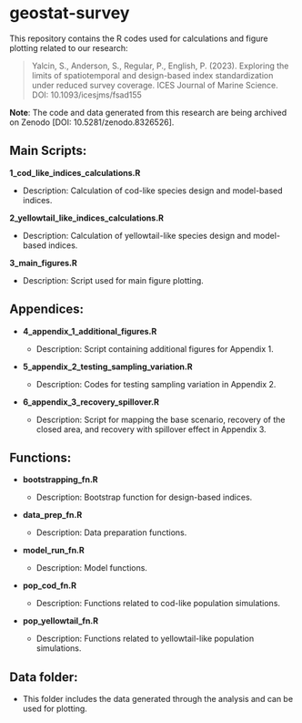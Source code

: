 # geostat-survey
This repository contains the R codes used for calculations and figure plotting related to our research:

> Yalcin, S., Anderson, S., Regular, P., English, P. (2023). Exploring the limits of spatiotemporal and design-based index standardization under reduced survey coverage. ICES Journal of Marine Science. DOI: 10.1093/icesjms/fsad155

**Note**: The code and data generated from this research are being archived on Zenodo [DOI: 10.5281/zenodo.8326526].

## Main Scripts:

**1_cod_like_indices_calculations.R**
  - Description: Calculation of cod-like species design and model-based indices.

**2_yellowtail_like_indices_calculations.R**
  - Description: Calculation of yellowtail-like species design and model-based indices.

**3_main_figures.R**
   - Description: Script used for main figure plotting.

## Appendices:

- **4_appendix_1_additional_figures.R**
  - Description: Script containing additional figures for Appendix 1.

- **5_appendix_2_testing_sampling_variation.R**
  - Description: Codes for testing sampling variation in Appendix 2.

- **6_appendix_3_recovery_spillover.R**
  - Description: Script for mapping the base scenario, recovery of the closed area, and recovery with spillover effect in Appendix 3.
 
## Functions:

- **bootstrapping_fn.R**
  - Description: Bootstrap function for design-based indices.

- **data_prep_fn.R**
  - Description: Data preparation functions.

- **model_run_fn.R**
  - Description: Model functions.

- **pop_cod_fn.R**
  - Description: Functions related to cod-like population simulations.
 
- **pop_yellowtail_fn.R**
  - Description: Functions related to yellowtail-like population simulations.
 
## Data folder:
  - This folder includes the data generated through the analysis and can be used for plotting.
